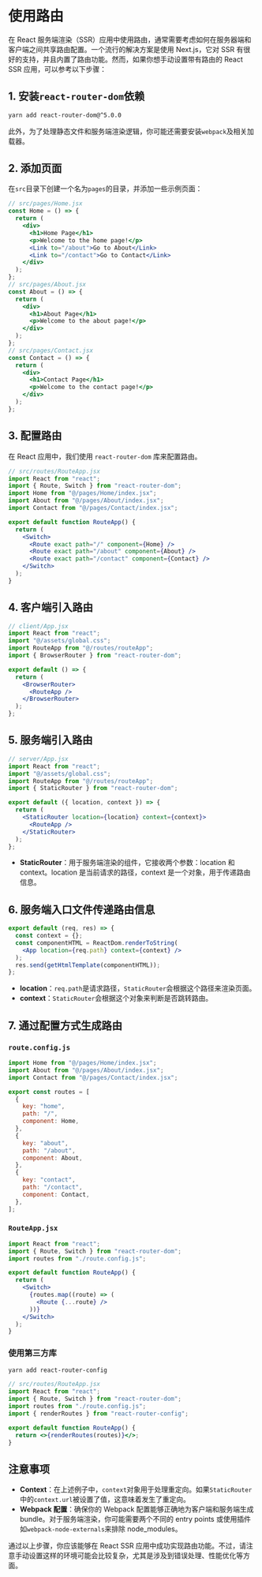 # 使用路由

在 React 服务端渲染（SSR）应用中使用路由，通常需要考虑如何在服务器端和客户端之间共享路由配置。一个流行的解决方案是使用 Next.js，它对 SSR 有很好的支持，并且内置了路由功能。然而，如果你想手动设置带有路由的 React SSR 应用，可以参考以下步骤：

## 1. 安装`react-router-dom`依赖

```bash
yarn add react-router-dom@^5.0.0
```

此外，为了处理静态文件和服务端渲染逻辑，你可能还需要安装`webpack`及相关加载器。

## 2. 添加页面

在`src`目录下创建一个名为`pages`的目录，并添加一些示例页面：

```jsx
// src/pages/Home.jsx
const Home = () => {
  return (
    <div>
      <h1>Home Page</h1>
      <p>Welcome to the home page!</p>
      <Link to="/about">Go to About</Link>
      <Link to="/contact">Go to Contact</Link>
    </div>
  );
};
// src/pages/About.jsx
const About = () => {
  return (
    <div>
      <h1>About Page</h1>
      <p>Welcome to the about page!</p>
    </div>
  );
};
// src/pages/Contact.jsx
const Contact = () => {
  return (
    <div>
      <h1>Contact Page</h1>
      <p>Welcome to the contact page!</p>
    </div>
  );
};
```

## 3. 配置路由

在 React 应用中，我们使用 `react-router-dom` 库来配置路由。

```jsx
// src/routes/RouteApp.jsx
import React from "react";
import { Route, Switch } from "react-router-dom";
import Home from "@/pages/Home/index.jsx";
import About from "@/pages/About/index.jsx";
import Contact from "@/pages/Contact/index.jsx";

export default function RouteApp() {
  return (
    <Switch>
      <Route exact path="/" component={Home} />
      <Route exact path="/about" component={About} />
      <Route exact path="/contact" component={Contact} />
    </Switch>
  );
}
```

## 4. 客户端引入路由

```jsx
// client/App.jsx
import React from "react";
import "@/assets/global.css";
import RouteApp from "@/routes/routeApp";
import { BrowserRouter } from "react-router-dom";

export default () => {
  return (
    <BrowserRouter>
      <RouteApp />
    </BrowserRouter>
  );
};
```

## 5. 服务端引入路由

```jsx
// server/App.jsx
import React from "react";
import "@/assets/global.css";
import RouteApp from "@/routes/routeApp";
import { StaticRouter } from "react-router-dom";

export default ({ location, context }) => {
  return (
    <StaticRouter location={location} context={context}>
      <RouteApp />
    </StaticRouter>
  );
};
```

- **StaticRouter**：用于服务端渲染的组件，它接收两个参数：location 和 context。location 是当前请求的路径，context 是一个对象，用于传递路由信息。

## 6. 服务端入口文件传递路由信息

```jsx
export default (req, res) => {
  const context = {};
  const componentHTML = ReactDom.renderToString(
    <App location={req.path} context={context} />
  );
  res.send(getHtmlTemplate(componentHTML));
};
```

- **location**：`req.path`是请求路径，`StaticRouter`会根据这个路径来渲染页面。
- **context**：`StaticRouter`会根据这个对象来判断是否跳转路由。

## 7. 通过配置方式生成路由

### `route.config.js`

```jsx
import Home from "@/pages/Home/index.jsx";
import About from "@/pages/About/index.jsx";
import Contact from "@/pages/Contact/index.jsx";

export const routes = [
  {
    key: "home",
    path: "/",
    component: Home,
  },
  {
    key: "about",
    path: "/about",
    component: About,
  },
  {
    key: "contact",
    path: "/contact",
    component: Contact,
  },
];
```

### `RouteApp.jsx`

```jsx
import React from "react";
import { Route, Switch } from "react-router-dom";
import routes from "./route.config.js";

export default function RouteApp() {
  return (
    <Switch>
      {routes.map((route) => (
        <Route {...route} />
      ))}
    </Switch>
  );
}
```

### 使用第三方库

```bash
yarn add react-router-config
```

```jsx
// src/routes/RouteApp.jsx
import React from "react";
import { Route, Switch } from "react-router-dom";
import routes from "./route.config.js";
import { renderRoutes } from "react-router-config";

export default function RouteApp() {
  return <>{renderRoutes(routes)}</>;
}
```

## 注意事项

- **Context**：在上述例子中，`context`对象用于处理重定向。如果`StaticRouter`中的`context.url`被设置了值，这意味着发生了重定向。
- **Webpack 配置**：确保你的 Webpack 配置能够正确地为客户端和服务端生成 bundle。对于服务端渲染，你可能需要两个不同的 entry points 或使用插件如`webpack-node-externals`来排除 node_modules。

通过以上步骤，你应该能够在 React SSR 应用中成功实现路由功能。不过，请注意手动设置这样的环境可能会比较复杂，尤其是涉及到错误处理、性能优化等方面。
